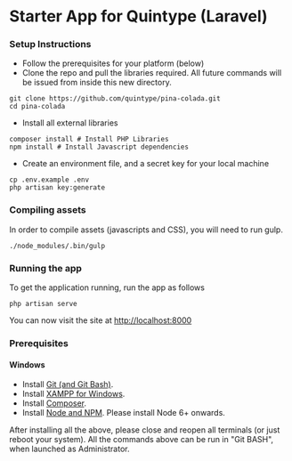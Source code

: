# Starter App for Quintype (Laravel)

### Setup Instructions

* Follow the prerequisites for your platform (below)
* Clone the repo and pull the libraries required. All future commands will be issued from inside this new directory.
```shell
git clone https://github.com/quintype/pina-colada.git
cd pina-colada
```
* Install all external libraries
```shell
composer install # Install PHP Libraries
npm install # Install Javascript dependencies
```

* Create an environment file, and a secret key for your local machine
```shell
cp .env.example .env
php artisan key:generate
```

### Compiling assets
In order to compile assets (javascripts and CSS), you will need to run gulp.
```shell
./node_modules/.bin/gulp
```

### Running the app
To get the application running, run the app as follows

```shell
php artisan serve
```

You can now visit the site at [http://localhost:8000](http://localhost:8000)

### Prerequisites

#### Windows
* Install [Git (and Git Bash)](https://git-scm.com/download/win).
* Install [XAMPP for Windows](https://www.apachefriends.org/index.html).
* Install [Composer](https://getcomposer.org/doc/00-intro.md#installation-windows).
* Install [Node and NPM](https://nodejs.org/en/). Please install Node 6+ onwards.

After installing all the above, please close and reopen all terminals (or just reboot your system). All the commands above can be run in "Git BASH", when launched as Administrator.
